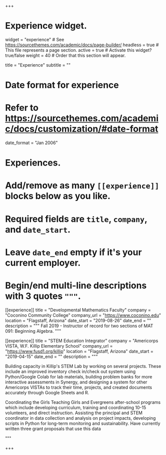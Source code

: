 +++
# Experience widget.
widget = "experience"  # See https://sourcethemes.com/academic/docs/page-builder/
headless = true  # This file represents a page section.
active = true  # Activate this widget? true/false
weight = 40  # Order that this section will appear.

title = "Experience"
subtitle = ""

# Date format for experience
#   Refer to https://sourcethemes.com/academic/docs/customization/#date-format
date_format = "Jan 2006"

# Experiences.
#   Add/remove as many `[[experience]]` blocks below as you like.
#   Required fields are `title`, `company`, and `date_start`.
#   Leave `date_end` empty if it's your current employer.
#   Begin/end multi-line descriptions with 3 quotes `"""`.
[[experience]]
  title = "Developmental Mathematics Faculty"
  company = "Coconino Community College"
  company_url = "https://www.coconino.edu"
  location = "Flagstaff, Arizona"
  date_start = "2019-08-26"
  date_end = ""
  description = """
  Fall 2019 - Instructor of record for two sections of MAT 091: Beginning Algebra.
  """

[[experience]]
  title = "STEM Education Integrator"
  company = "Americorps VISTA, W.F. Killip Elementary School"
  company_url = "https://www.fusd1.org/killip"
  location = "Flagstaff, Arizona"
  date_start = "2019-04-15"
  date_end = ""
  description = """

  Building capacity in Killip's STEM Lab by working on several projects. These include an improved inventory check in/check out system using Python/Google Colab for lab materials, building problem banks for more interactive assessments in Synergy, and designing a system for other Americorps VISTAs to track their time, projects, and created documents accurately through Google Sheets and R. 

  Coordinating the Girls Teaching Girls and Evergreens after-school programs which include developing curriculum, training and coordinating 10-15 volunteers, and direct instruction. Assisting the principal and STEM coordinator in data collection and analysis on project impacts, developing scripts in Python for long-term monitoring and sustainability. Have currently written three grant proposals that use this data

  """

+++
